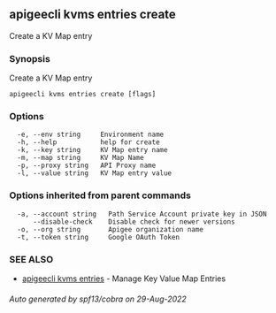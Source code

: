 ## apigeecli kvms entries create

Create a KV Map entry

### Synopsis

Create a KV Map entry

```
apigeecli kvms entries create [flags]
```

### Options

```
  -e, --env string     Environment name
  -h, --help           help for create
  -k, --key string     KV Map entry name
  -m, --map string     KV Map Name
  -p, --proxy string   API Proxy name
  -l, --value string   KV Map entry value
```

### Options inherited from parent commands

```
  -a, --account string   Path Service Account private key in JSON
      --disable-check    Disable check for newer versions
  -o, --org string       Apigee organization name
  -t, --token string     Google OAuth Token
```

### SEE ALSO

* [apigeecli kvms entries](apigeecli_kvms_entries.md)	 - Manage Key Value Map Entries

###### Auto generated by spf13/cobra on 29-Aug-2022
